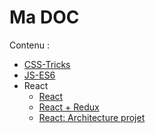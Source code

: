 # Ma DOC

Contenu :
- [CSS-Tricks](CSS-Tricks.md)
- [JS-ES6](JS-ES6.md)
- React
  - [React](REACT.md)
  - [React + Redux](REACT.md)
  - [React: Architecture projet](REACT-Architecture.md)
